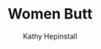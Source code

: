 ---
video_source: nike_women_03.mov	
title: Women Butt
client: Nike
layout: video
author:
  - Kathy Hepinstall
credits:
  - Kathy Hepinstall, Writer
---